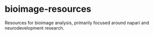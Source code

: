 # bioimage-resources
Resources for bioimage analysis, primarily focused around napari and neurodevelopment research. 
